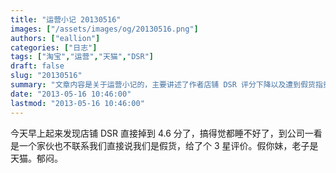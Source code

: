 ```yaml
---
title: "运营小记 20130516"
images: ["/assets/images/og/20130516.png"]
authors: ["eallion"]
categories: ["日志"]
tags: ["淘宝","运营","天猫","DSR"]
draft: false
slug: "20130516"
summary: "文章内容是关于运营小记的，主要讲述了作者店铺 DSR 评分下降以及遭到假货指责的经历。"
date: "2013-05-16 10:46:00"
lastmod: "2013-05-16 10:46:00"
---
```


今天早上起来发现店铺 DSR 直接掉到 4.6 分了，搞得觉都睡不好了，到公司一看是一个家伙也不联系我们直接说我们是假货，给了个 3 星评价。假你妹，老子是天猫。郁闷。
